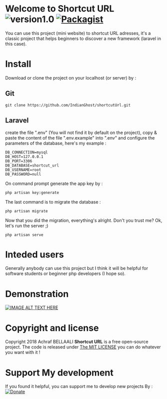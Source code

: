 # Welcome to Shortcut URL ![version1.0](https://img.shields.io/badge/version-1.0-green.svg) [![Packagist](https://img.shields.io/packagist/l/doctrine/orm.svg)](https://github.com/IndianGhost/shortcutUrl/blob/master/LICENSE)

You can use this project (mini website) to shortcut URL adresses, it's a classic project that helps beginners to discover a new framework (laravel in this case).

# Install
Download or clone the project on your localhost (or server) by :
## Git
```
git clone https://github.com/IndianGhost/shortcutUrl.git
```
## Laravel
create the file ".env" (You will not find it by default on the project), copy & paste the content of the file ".env.example" into ".env" and configure the parameters of the database, here's my example :
```
DB_CONNECTION=mysql
DB_HOST=127.0.0.1
DB_PORT=3306
DB_DATABASE=shortcut_url
DB_USERNAME=root
DB_PASSWORD=null
```
On command prompt generate the app key by :
```
php artisan key:generate
```
The last command is to migrate the database :
```
php artisan migrate
```
Now that you did the migration, everything's alright. Don't you trust me?
Ok, let's run the server ;)
```
php artisan serve
```

# Inteded users
Generally anybody can use this project but I think it will be helpful for software students or beginner php developers (I hope so).

# Demonstration
[![IMAGE ALT TEXT HERE](https://img.youtube.com/vi/cs6Cw1Vxtaw/0.jpg)](https://www.youtube.com/watch?v=cs6Cw1Vxtaw)

# Copyright and license
Copyright 2018 Achraf BELLAALI **Shortcut URL** is a free open-source project. The code is released under [The MIT LICENSE](https://github.com/IndianGhost/shortcutUrl/blob/master/LICENSE) you can do whatever you want with it !

# Support My development
If you found it helpful, you can support me to develop new projects By :
[![Donate](https://img.shields.io/badge/Donate-PayPal-green.svg)](https://www.paypal.me/achrafbellaali)
